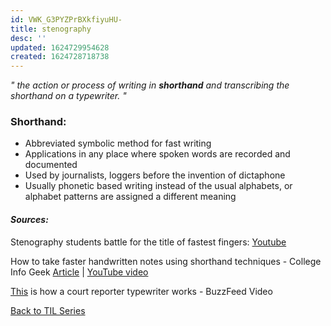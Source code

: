 ```yaml
---
id: VWK_G3PYZPrBXkfiyuHU-
title: stenography
desc: ''
updated: 1624729954628
created: 1624728718738
---
```

_" the action or process of writing in **shorthand** and transcribing the shorthand on a typewriter. "_
### Shorthand:
- Abbreviated symbolic method for fast writing
- Applications in any place where spoken words are recorded and documented
- Used by journalists, loggers before the invention of dictaphone
- Usually phonetic based writing instead of the usual alphabets, or alphabet patterns are assigned a different meaning

#### _Sources:_
Stenography students battle for the title of fastest fingers: [Youtube](Youtube|https://www.youtube.com/watch?v=rKMBZ16o048)

How to take faster handwritten notes using shorthand techniques - College Info Geek
[Article](https://collegeinfogeek.com/shorthand-lecture-notes/) | [YouTube video](https://www.youtube.com/watch?v=uL_YjcGoszo)

[This](https://www.youtube.com/watch?v=QnvFqmtmc6E) is how a court reporter typewriter works - BuzzFeed Video

[Back to TIL Series](./TIL.md)